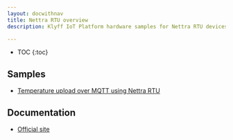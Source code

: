 ```yaml
---
layout: docwithnav
title: Nettra RTU overview
description: Klyff IoT Platform hardware samples for Nettra RTU devices.

---
```


* TOC
{:toc}

## Samples

 - [Temperature upload over MQTT using Nettra RTU](/docs/samples/nettrartu+/rtu_temp_sensor/)

## Documentation

 - [Official site](https://nettra.tech)
